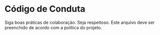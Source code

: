 # Código de Conduta

Siga boas práticas de colaboração. Seja respeitoso. Este arquivo deve ser preenchido de acordo com a política do projeto.
